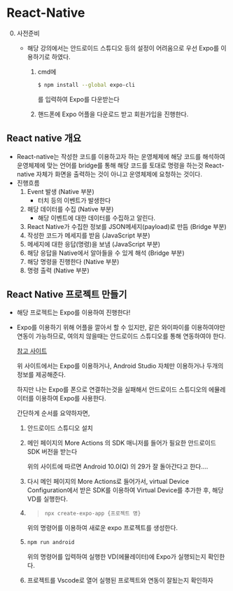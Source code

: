 # React-Native

0. 사전준비

   - 해당 강의에서는 안드로이드 스튜디오 등의 설정이 어려움으로 우선 Expo를 이용하기로 하였다.

     1. cmd에 

        ```bash
        $ npm install --global expo-cli
        ```

        를 입력하여 Expo를 다운받는다

        

     2. 핸드폰에 Expo 어플을 다운로드 받고 회원가입을 진행한다.

        

## React native 개요

- React-native는 작성한 코드를 이용하고자 하는 운영체제에 해당 코드를 해석하여 운영체제에 맞는 언어를 bridge를 통해 해당 코드를 토대로 명령을 하는것 React-native 자체가 화면을 출력하는 것이 아니고 운영체제에 요청하는 것이다.
- 진행흐름
  1. Event 발생 (Native 부분)
     - 터치 등의 이벤트가 발생한다
  2. 해당 데이터를 수집 (Native 부분)
     - 해당 이벤트에 대한 데이터를 수집하고 알린다.
  3. React Native가 수집한 정보를 JSON메세지(payload)로 만듬 (Bridge 부분)
  4. 작성한 코드가 메세지를 받음 (JavaScript 부분)
  5. 메세지에 대한 응답(명령)을 보냄 (JavaScript 부분)
  6. 해당 응답을 Native에서 알아들을 수 있게 해석 (Bridge 부분)
  7. 해당 명령을 진행한다 (Native 부분)
  8. 명령 출력 (Native 부분)



## React Native 프로젝트 만들기

- 해당 프로젝트는 Expo를 이용하여 진행한다!

- Expo를 이용하기 위해 어플을 깔아서 할 수 있지만, 같은 와이파이를 이용하여야만 연동이 가능하므로, 여의치 않을때는 안드로이드 스튜디오를 통해 연동하여야 한다.

  [참고 사이트](https://chococookiee.tistory.com/50)

  위 사이트에서는 Expo를 이용하거나, Android Studio 자체만 이용하거나 두개의 정보를 제공해준다.

  하지만 나는 Expo를 폰으로 연결하는것을 실패해서 안드로이드 스튜디오의 에뮬레이터를 이용하여 Expo를 사용한다. 

  간단하게 순서를 요약하자면,

  1. 안드로이드 스튜디오 설치

  2. 메인 페이지의 More Actions 의 SDK 매니저를 들어가 필요한 안드로이드 SDK 버전을 받는다

     위의 사이트에 따르면 Android 10.0(Q) 의 29가 잘 돌아간다고 한다....

  3. 다시 메인 페이지의 More Actions로 들어가서, virtual Device Configuration에서 받은 SDK를 이용하여 Virtual Device를 추가한 후, 해당 VD를 실행한다.

  4. > ```bash
     > npx create-expo-app {프로젝트 명}
     > ```

     위의 명령어를 이용하여 새로운 expo 프로젝트를 생성한다.

  5. ```bash
     npm run android
     ```

     위의 명령어를 입력하여 실행한 VD(에뮬레이터)에 Expo가 실행되는지 확인한다.

  6. 프로젝트를 Vscode로 열어 실행된 프로젝트와 연동이 잘됬는지 확인하자





​	
